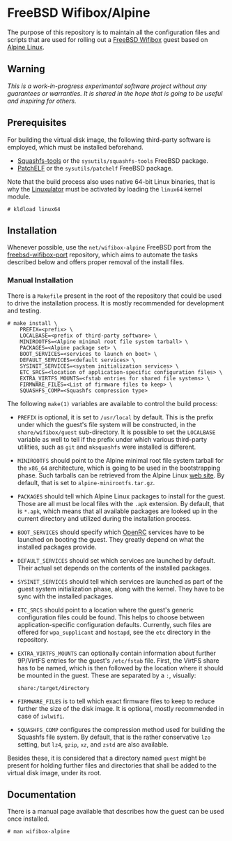 # FreeBSD Wifibox/Alpine

The purpose of this repository is to maintain all the configuration
files and scripts that are used for rolling out a [FreeBSD Wifibox]
guest based on [Alpine Linux].

## Warning

*This is a work-in-progress experimental software project without any
guarantees or warranties.  It is shared in the hope that is going to
be useful and inspiring for others.*

## Prerequisites

For building the virtual disk image, the following third-party
software is employed, which must be installed beforehand.

- [Squashfs-tools] or the `sysutils/squashfs-tools` FreeBSD package.
- [PatchELF] or the `sysutils/patchelf` FreeBSD package.

Note that the build process also uses native 64-bit Linux binaries,
that is why the [Linuxulator] must be activated by loading the
`linux64` kernel module.

```console
# kldload linux64
```

## Installation

Whenever possible, use the `net/wifibox-alpine` FreeBSD port from the
[freebsd-wifibox-port] repository, which aims to automate the tasks
described below and offers proper removal of the install files.

### Manual Installation

There is a `Makefile` present in the root of the repository that could
be used to drive the installation process.  It is mostly recommended
for development and testing.

```console
# make install \
	PREFIX=<prefix> \
	LOCALBASE=<prefix of third-party software> \
	MINIROOTFS=<Alpine minimal root file system tarball> \
	PACKAGES=<Alpine package set> \
	BOOT_SERVICES=<services to launch on boot> \
	DEFAULT_SERVICES=<default services> \
	SYSINIT_SERVICES=<system initialization services> \
	ETC_SRCS=<location of application-specific configuration files> \
	EXTRA_VIRTFS_MOUNTS=<fstab entries for shared file systems> \
	FIRMWARE_FILES=<List of firmware files to keep> \
	SQUASHFS_COMP=<Squashfs compression type>
```

The following `make(1)` variables are available to control the build
process:

- `PREFIX` is optional, it is set to `/usr/local` by default.  This is
  the prefix under which the guest's file system will be constructed,
  in the `share/wifibox/guest` sub-directory.  It is possible to set
  the `LOCALBASE` variable as well to tell if the prefix under which
  various third-party utilities, such as `git` and `mksquashfs` were
  installed is different.

- `MINIROOTFS` should point to the Alpine minimal root file system
  tarball for the `x86_64` architecture, which is going to be used in
  the bootstrapping phase.  Such tarballs can be retrieved from the
  Alpine Linux [web site](https://alpinelinux.org/downloads/).  By
  default, that is set to `alpine-minirootfs.tar.gz`.

- `PACKAGES` should tell which Alpine Linux packages to install for
  the guest.  Those are all must be local files with the `.apk`
  extension.  By default, that is `*.apk`, which means that all
  available packages are looked up in the current directory and
  utilized during the installation process.

- `BOOT_SERVICES` should specify which [OpenRC] services have to be
  launched on booting the guest.  They greatly depend on what the
  installed packages provide.

- `DEFAULT_SERVICES` should set which services are launched by
  default.  Their actual set depends on the contents of the installed
  packages.

- `SYSINIT_SERVICES` should tell which services are launched as part
  of the guest system initialization phase, along with the kernel.
  They have to be sync with the installed packages.

- `ETC_SRCS` should point to a location where the guest's generic
  configuration files could be found.  This helps to choose between
  application-specific configuration defaults.  Currently, such files
  are offered for `wpa_supplicant` and `hostapd`, see the `etc`
  directory in the repository.

- `EXTRA_VIRTFS_MOUNTS` can optionally contain information about
  further 9P/VirtFS entries for the guest's `/etc/fstab` file.  First,
  the VirtFS share has to be named, which is then followed by the
  location where it should be mounted in the guest.  These are
  separated by a `:`, visually:

	  share:/target/directory

- `FIRMWARE_FILES` is to tell which exact firmware files to keep to
  reduce further the size of the disk image.  It is optional, mostly
  recommended in case of `iwlwifi`.

- `SQUASHFS_COMP` configures the compression method used for building
  the Squashfs file system.  By default, that is the rather
  conservative `lzo` setting, but `lz4`, `gzip`, `xz`, and `zstd` are
  also available.

Besides these, it is considered that a directory named `guest` might
be present for holding further files and directories that shall be
added to the virtual disk image, under its root.

## Documentation

There is a manual page available that describes how the guest can be
used once installed.

```console
# man wifibox-alpine
```

[FreeBSD Wifibox]: https://github.com/pgj/freebsd-wifibox
[Alpine Linux]: https://alpinelinux.org/
[Squashfs-tools]: https://github.com/plougher/squashfs-tools
[PatchELF]: https://github.com/NixOS/patchelf
[Linuxulator]: https://docs.freebsd.org/en/books/handbook/linuxemu/
[freebsd-wifibox-port]: https://github.com/pgj/freebsd-wifibox-port/tree/squashfs-root
[OpenRC]: https://github.com/OpenRC/openrc
